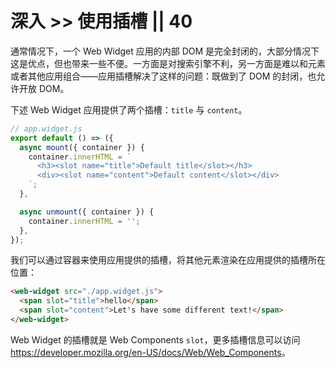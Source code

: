 # 深入 >> 使用插槽 || 40

通常情况下，一个 Web Widget 应用的内部 DOM 是完全封闭的，大部分情况下这是优点，但也带来一些不便。一方面是对搜索引擎不利，另一方面是难以和元素或者其他应用组合——应用插槽解决了这样的问题：既做到了 DOM 的封闭，也允许开放 DOM。

下述 Web Widget 应用提供了两个插槽：`title` 与 `content`。

```js
// app.widget.js
export default () => ({
  async mount({ container }) {
    container.innerHTML = `
      <h3><slot name="title">Default title</slot></h3>
      <div><slot name="content">Default content</slot></div>
    `;
  },

  async unmount({ container }) {
    container.innerHTML = '';
  },
});
```

我们可以通过容器来使用应用提供的插槽，将其他元素渲染在应用提供的插槽所在位置：

```html
<web-widget src="./app.widget.js">
  <span slot="title">hello</span>
  <span slot="content">Let's have some different text!</span>
</web-widget>
```

Web Widget 的插槽就是 Web Components `slot`，更多插槽信息可以访问 <https://developer.mozilla.org/en-US/docs/Web/Web_Components>。
